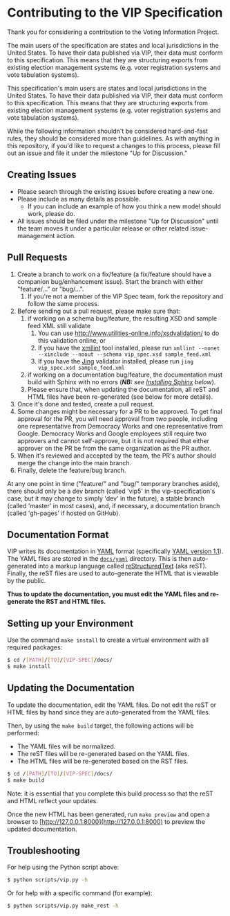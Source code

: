 # Contributing to the VIP Specification
Thank you for considering a contribution to the Voting Information Project.

The main users of the specification are states and local jurisdictions in the United States. 
To have their data published via VIP, their data must conform to this specification. This 
means that they are structuring exports from existing election management systems (e.g. voter 
registration systems and vote tabulation systems).

This specification's main users are states and local jurisdictions in the United States. 
To have their data published via VIP, their data must conform to this specification. This 
means that they are structuring exports from existing election management systems (e.g. voter 
registration systems and vote tabulation systems).

While the following information shouldn't be considered hard-and-fast rules, they should be
considered more than guidelines. As with anything in this repository, if you'd like to request a
changes to this process, please fill out an issue and file it under the milestone "Up for
Discussion."

## Creating Issues

* Please search through the existing issues before creating a new one.
* Please include as many details as possible.
    * If you can include an example of how you think a new model should work, please do.
* All issues should be filed under the milestone "Up for Discussion" until the team moves it under
  a particular release or other related issue-management action.

## Pull Requests

1. Create a branch to work on a fix/feature (a fix/feature should have a companion bug/enhancement
   issue). Start the branch with either "feature/..." or "bug/...".
    1. If you're not a member of the VIP Spec team, fork the repository and follow the same
       process.
2. Before sending out a pull request, please make sure that:
    1. if working on a schema bug/feature, the resulting XSD and sample feed XML still validate
        1. You can use http://www.utilities-online.info/xsdvalidation/ to do this validation online, or
        2. If you have the [xmllint](http://xmlsoft.org/xmllint.html) tool installed, please run
           `xmllint --nonet --xinclude --noout --schema vip_spec.xsd sample_feed.xml`
        3. If you have the [Jing](http://www.thaiopensource.com/relaxng/jing.html) validator
           installed, please run `jing vip_spec.xsd sample_feed.xml`
    2. if working on a documentation bug/feature, the documentation must build with Sphinx with no
       errors (_**NB:** see [Installing Sphinx](#installing-sphinx) below_).
    3. Please ensure that, when updating the documentation, all reST and HTML files have been re-generated (see below for more details).
3. Once it's done and tested, create a pull request.
4. Some changes might be necessary for a PR to be approved. To get final approval for the PR, you will need approval from two people, including one representative from Democracy Works and one representative from Google. Democracy Works and Google employees still require two approvers and cannot self-approve, but it is not required that either approver on the PR be from the same organization as the PR author. 
5. When it's reviewed and accepted by the team, the PR's author should merge the change
   into the main branch.
6. Finally, delete the feature/bug branch.

At any one point in time ("feature/" and "bug/" temporary branches aside), there should only be a
dev branch (called 'vip5' in the vip-specification's case, but it may change to simply 'dev' in the
future), a stable branch (called 'master' in most cases), and, if necessary, a documentation branch
(called 'gh-pages' if hosted on GitHub).


## Documentation Format

VIP writes its documentation in [YAML][YAML] format
(specifically [YAML version 1.1][YAML_1.1]). The YAML files are stored in the
[`docs/yaml`](docs/yaml) directory. This is then auto-generated into a markup language
called [reStructuredText][reST] (aka reST). Finally, the reST files are used 
to auto-generate the HTML that is viewable by the public.

**Thus to update the documentation, you must edit the YAML files and re-generate the RST and HTML files.**

## Setting up your Environment

Use the command `make install` to create a virtual environment 
with all required packages:

```sh
$ cd /[PATH]/[TO]/[VIP-SPEC]/docs/
$ make install
```

## Updating the Documentation

To update the documentation, edit the YAML files.
Do not edit the reST or HTML files by hand since they are auto-generated
from the YAML files.

Then, by using the `make build` target, the following actions will be performed:

 - The YAML files will be normalized. 
 - The reST files will be re-generated based on the YAML files.
 - The HTML files will be re-generated based on the RST files.

```sh
$ cd /[PATH]/[TO]/[VIP-SPEC]/docs/
$ make build
```

Note: it is essential that you  complete this build process so that 
the reST and HTML reflect your updates.

Once the new HTML has been generated, run `make preview` and open a browser to
[http://127.0.0.1:8000](http://127.0.0.1:8000) to preview the updated documentation.

## Troubleshooting

For help using the Python script above:

```sh
$ python scripts/vip.py -h
```

Or for help with a specific command (for example):

```sh
$ python scripts/vip.py make_rest -h
```


[Markdown]: http://daringfireball.net/projects/markdown/
[pip]: https://pip.pypa.io/en/stable/
[python_download]: https://www.python.org/downloads
[reST]: http://docutils.sourceforge.net/rst.html
[virtualenv]: https://pypi.python.org/pypi/virtualenv/
[YAML]: http://yaml.org/
[YAML_1.1]: http://yaml.org/spec/1.1/
